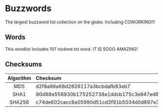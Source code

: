 # Buzzwords  
The largest buzzword list collection on the globe. Including COWORKING!!!
## Words  
This wordlist includes 107 rockme.txt word. IT IS SOOO AMAZING!
## Checksums
| Algorithm | Checksum |
|:---------:|:----------------------------|
| MD5       | d2f9a96a68d2826117a3bcbdafb83eb7 |
| SHA1      | 90d88e558930b175252738e1ddcb175c3e847ed8 |
| SHA256    | c74de602cacc8a05990d51cd3f91b5034d0d897e302f7ca8777e6a3a514edabc |

